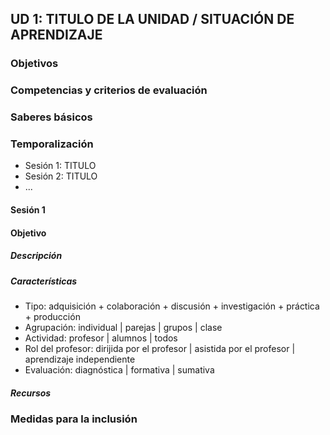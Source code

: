 ## UD 1: TITULO DE LA UNIDAD / SITUACIÓN DE APRENDIZAJE

### Objetivos

### Competencias y criterios de evaluación

### Saberes básicos

### Temporalización

* Sesión 1: TITULO
* Sesión 2: TITULO
* ...
  
#### Sesión 1

#### Objetivo

##### Descripción

##### Características
  
* Tipo: adquisición + colaboración + discusión + investigación + práctica + producción 
* Agrupación: individual | parejas | grupos | clase
* Actividad: profesor | alumnos | todos
* Rol del profesor: dirijida por el profesor | asistida por el profesor | aprendizaje independiente
* Evaluación: diagnóstica | formativa | sumativa

##### Recursos

<REPETIR SESIONES>

### Medidas para la inclusión
